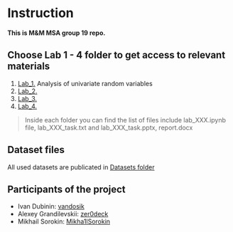 # Instruction
**This is M&M MSA group 19 repo.**
## Choose Lab 1 - 4 folder to get access to relevant materials
1. [Lab_1.](https://github.com/vandosik/M-M-MSA/tree/master/Lab_1) Analysis of univariate random variables 
2. [Lab_2.](https://github.com/vandosik/M-M-MSA/tree/master/Lab_2) 
3. [Lab_3.](https://github.com/vandosik/M-M-MSA/tree/master/Lab_3)
4. [Lab_4.](https://github.com/vandosik/M-M-MSA/tree/master/Lab_4)
>Inside each folder you can find the list of files include 
>lab_XXX.ipynb file, lab_XXX_task.txt and lab_XXX_task.pptx,
>report.docx 
## Dataset files
All used datasets are publicated in [Datasets folder](https://github.com/vandosik/M-M-MSA/tree/master/Datasets "This folder contains datasets files")
## Participants of the project
* Ivan Dubinin: [vandosik](https://github.com/vandosik)
* Alexey Grandilevskii: [zer0deck](https://github.com/zer0deck)
* Mikhail Sorokin: [Mikha1lSorokin](https://github.com/Mikha1lSorokin)
